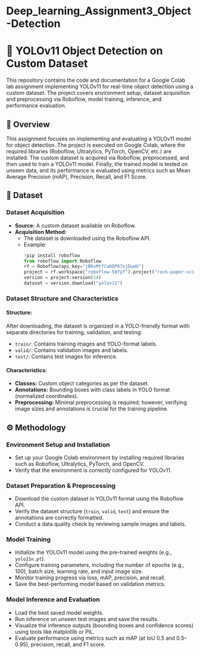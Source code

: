 # Deep_learning_Assignment3_Object-Detection

# 🚀 YOLOv11 Object Detection on Custom Dataset
This repository contains the code and documentation for a Google Colab lab assignment implementing YOLOv11 for real-time object detection using a custom dataset. The project covers environment setup, dataset acquisition and preprocessing via Roboflow, model training, inference, and performance evaluation.

## 📌 Overview
This assignment focuses on implementing and evaluating a YOLOv11 model for object detection. The project is executed on Google Colab, where the required libraries (Roboflow, Ultralytics, PyTorch, OpenCV, etc.) are installed. The custom dataset is acquired via Roboflow, preprocessed, and then used to train a YOLOv11 model. Finally, the trained model is tested on unseen data, and its performance is evaluated using metrics such as Mean Average Precision (mAP), Precision, Recall, and F1 Score.

## 📂 Dataset
### Dataset Acquisition
- **Source:** A custom dataset available on Roboflow.
- **Acquisition Method:**
  - The dataset is downloaded using the Roboflow API.
  - Example:
    ```python
    !pip install roboflow
    from roboflow import Roboflow
    rf = Roboflow(api_key="jBRsMtfCa6QP67xjDuwU")
    project = rf.workspace("roboflow-58fyf").project("rock-paper-scissors-sxsw")
    version = project.version(14)
    dataset = version.download("yolov11")
    ```

### Dataset Structure and Characteristics
#### Structure:
After downloading, the dataset is organized in a YOLO-friendly format with separate directories for training, validation, and testing:
- `train/`: Contains training images and YOLO-format labels.
- `valid/`: Contains validation images and labels.
- `test/`: Contains test images for inference.

#### Characteristics:
- **Classes:** Custom object categories as per the dataset.
- **Annotations:** Bounding boxes with class labels in YOLO format (normalized coordinates).
- **Preprocessing:** Minimal preprocessing is required; however, verifying image sizes and annotations is crucial for the training pipeline.

## ⚙️ Methodology
### Environment Setup and Installation
- Set up your Google Colab environment by installing required libraries such as Roboflow, Ultralytics, PyTorch, and OpenCV.
- Verify that the environment is correctly configured for YOLOv11.

### Dataset Preparation & Preprocessing
- Download the custom dataset in YOLOv11 format using the Roboflow API.
- Verify the dataset structure (`train`, `valid`, `test`) and ensure the annotations are correctly formatted.
- Conduct a data quality check by reviewing sample images and labels.

### Model Training
- Initialize the YOLOv11 model using the pre-trained weights (e.g., `yolo11n.pt`).
- Configure training parameters, including the number of epochs (e.g., 100), batch size, learning rate, and input image size.
- Monitor training progress via loss, mAP, precision, and recall.
- Save the best-performing model based on validation metrics.

### Model Inference and Evaluation
- Load the best saved model weights.
- Run inference on unseen test images and save the results.
- Visualize the inference outputs (bounding boxes and confidence scores) using tools like matplotlib or PIL.
- Evaluate performance using metrics such as mAP (at IoU 0.5 and 0.5–0.95), precision, recall, and F1 score.
